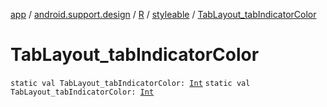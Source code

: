 [app](../../../index.md) / [android.support.design](../../index.md) / [R](../index.md) / [styleable](index.md) / [TabLayout_tabIndicatorColor](.)

# TabLayout_tabIndicatorColor

`static val TabLayout_tabIndicatorColor: `[`Int`](https://kotlinlang.org/api/latest/jvm/stdlib/kotlin/-int/index.html)
`static val TabLayout_tabIndicatorColor: `[`Int`](https://kotlinlang.org/api/latest/jvm/stdlib/kotlin/-int/index.html)